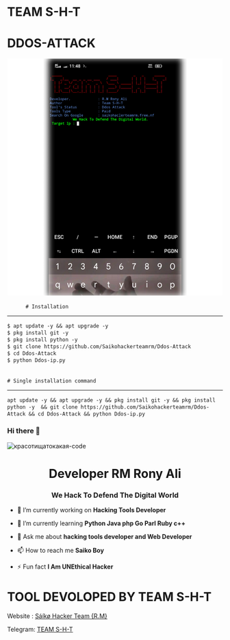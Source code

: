 # TEAM S-H-T 


# DDOS-ATTACK
![Screenshot](https://github.com/Saikohackerteamrm/Ddos-Attack/blob/main/20250713_000335.jpg)

          # Installation
____________________

    $ apt update -y && apt upgrade -y
    $ pkg install git -y
    $ pkg install python -y
    $ git clone https://github.com/Saikohackerteamrm/Ddos-Attack
    $ cd Ddos-Attack
    $ python Ddos-ip.py
    
     
    # Single installation command
_______________________________________

    apt update -y && apt upgrade -y && pkg install git -y && pkg install python -y  && git clone https://github.com/Saikohackerteamrm/Ddos-Attack && cd Ddos-Attack && python Ddos-ip.py
 ### Hi there 👋

<!--
**RM Rony Ali/Red Team** is a ✨ _special_ ✨ repository because its `README.md` (this file) appears on your GitHub profile.

Here are some ideas to get you started:

- 🔭 I’m currently working on ...
- 🌱 I’m currently learning ...
- 👯 I’m looking to collaborate on ...
- 🤔 I’m looking for help with ...
- 💬 Ask me about ...
- 📫 How to reach me: ...
- 😄 Pronouns: ...
- ⚡ Fun fact: ...
-->
![красотищатокакая-code](https://user-images.githubusercontent.com/88341460/189535591-84f204da-08af-4989-821f-e6608902a4a1.gif)                  


<h1 align="center">Developer RM Rony Ali</h1>
<h3 align="center">We Hack To Defend The Digital World </h3>

- 🔭 I’m currently working on **Hacking Tools Developer**

- 🌱 I’m currently learning **Python Java php Go Parl Ruby c++**

- 💬 Ask me about **hacking tools developer and Web Developer**

- 📫 How to reach me **Saiko Boy**

- ⚡ Fun fact **I Am UNEthical Hacker**                                                                                                                                                                                                                                                                                                                             


# TOOL DEVOLOPED BY TEAM S-H-T 

Website : [Sáíkø Hacker Team {R.M}](http://saikohackerteamrm.free.nf)

Telegram: [TEAM S-H-T](http://t.me/rm7669)
